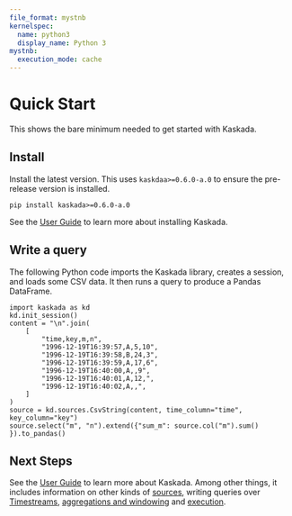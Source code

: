 ```yaml
---
file_format: mystnb
kernelspec:
  name: python3
  display_name: Python 3
mystnb:
  execution_mode: cache
---
```


# Quick Start

This shows the bare minimum needed to get started with Kaskada.

## Install

Install the latest version.
This uses `kaskdaa>=0.6.0-a.0` to ensure the pre-release version is installed.

```
pip install kaskada>=0.6.0-a.0
```

See the [User Guide](./guide/installation.md) to learn more about installing Kaskada.

## Write a query

The following Python code imports the Kaskada library, creates a session, and loads some CSV data.
It then runs a query to produce a Pandas DataFrame.

```{code-cell}
import kaskada as kd
kd.init_session()
content = "\n".join(
    [
        "time,key,m,n",
        "1996-12-19T16:39:57,A,5,10",
        "1996-12-19T16:39:58,B,24,3",
        "1996-12-19T16:39:59,A,17,6",
        "1996-12-19T16:40:00,A,,9",
        "1996-12-19T16:40:01,A,12,",
        "1996-12-19T16:40:02,A,,",
    ]
)
source = kd.sources.CsvString(content, time_column="time", key_column="key")
source.select("m", "n").extend({"sum_m": source.col("m").sum() }).to_pandas()
```

## Next Steps
See the [User Guide](./guide/index.md) to learn more about Kaskada.
Among other things, it includes information on other kinds of [sources](./guide/sources.md), writing queries over [Timestreams](./guide/timestreams.md), [aggregations and windowing](./guide/aggregation.md) and [execution](./guide/execution.md).
